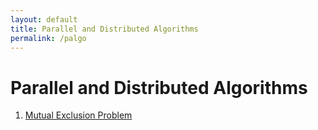 ```yaml
---
layout: default
title: Parallel and Distributed Algorithms
permalink: /palgo
---
```


# Parallel and Distributed Algorithms

1. [Mutual Exclusion Problem](/notes-blog/palgo/ch1)